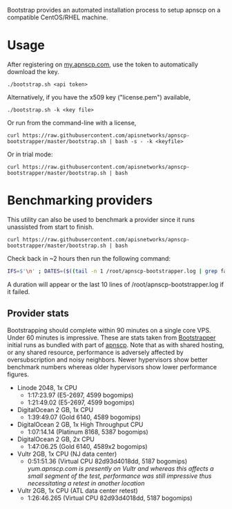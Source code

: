 Bootstrap provides an automated installation process to setup apnscp on a compatible CentOS/RHEL machine.

# Usage
After registering on [my.apnscp.com](https://my.apnscp.com), use the token to automatically download the key.
```shell
./bootstrap.sh <api token>
```

Alternatively, if you have the x509 key ("license.pem") available,
```shell
./bootstrap.sh -k <key file>
```

Or run from the command-line with a license,
```shell
curl https://raw.githubusercontent.com/apisnetworks/apnscp-bootstrapper/master/bootstrap.sh | bash -s - -k <keyfile>
```

Or in trial mode:
```shell
curl https://raw.githubusercontent.com/apisnetworks/apnscp-bootstrapper/master/bootstrap.sh | bash
```

# Benchmarking providers

This utility can also be used to benchmark a provider since it runs unassisted from start to finish.

```shell
curl https://raw.githubusercontent.com/apisnetworks/apnscp-bootstrapper/master/bootstrap.sh | bash
```

Check back in ~2 hours then run the following command:

```bash
IFS=$'\n' ; DATES=($((tail -n 1 /root/apnscp-bootstrapper.log | grep failed=0 ; grep -m 1 'u=root' /root/apnscp-bootstrapper.log ) | awk '{print $1, $2}')) ; [[ ${#DATES[@]} -eq 2 ]] && python -c 'from datetime import datetime; import sys; format="%Y-%m-%d %H:%M:%S,%f";print datetime.strptime(sys.argv[1], format)-datetime.strptime(sys.argv[2], format)' "${DATES[0]}" "${DATES[1]}" || (echo -e "\n>>> Unable to verify Bootstrapper completed - is Ansible still running or did it fail? Last 10 lines follow" && tail -n 10 /root/apnscp-bootstrapper.log)
```

A duration will appear or the last 10 lines of /root/apnscp-bootstrapper.log if it failed.



## Provider stats

Bootstrapping should complete within 90 minutes on a single core VPS. Under 60 minutes is impressive. These are stats taken from [Bootstrapper](https://github.com/apisnetworks/apnscp-playbooks) initial runs as bundled with part of [apnscp](https://apisnetworks.com). Note that as with shared hosting, or any shared resource, performance is adversely affected by oversubscription and noisy neighbors. Newer hypervisors show better benchmark numbers whereas older hypervisors show lower performance figures.

* Linode 2048, 1x CPU
  * 1:17:23.97 (E5-2697, 4599 bogomips)
  * 1:21:49.02 (E5-2697, 4599 bogomips)
* DigitalOcean 2 GB, 1x CPU
  * 1:39:49.07 (Gold 6140, 4589 bogomips)
* DigitalOcean 2 GB, 1x High Throughput CPU
  * 1:07:14.14 (Platinum 8168, 5387 bogomips)
* DigitalOcean 2 GB, 2x CPU
  * 1:47:06.25 (Gold 6140, 4589x2 bogomips)
* Vultr 2GB, 1x CPU (NJ data center)
  * 0:51:51.36 (Virtual CPU 82d93d4018dd, 5187 bogomips)
    *yum.apnscp.com is presently on Vultr and whereas this affects a small segment of the test, performance was still impressive thus necessitating a retest in another location*
* Vultr 2GB, 1x CPU (ATL data center retest)
  * 1:26:46.265  (Virtual CPU 82d93d4018dd, 5187 bogomips)
